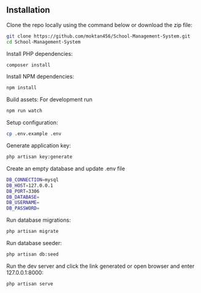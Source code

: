 ## Installation

Clone the repo locally using the command below or download the zip file:

```sh
git clone https://github.com/moktan456/School-Management-System.git
cd School-Management-System
```

Install PHP dependencies:

```sh
composer install
```

Install NPM dependencies:

```sh
npm install
```

Build assets:
For development run
```sh
npm run watch
```

Setup configuration:
```sh
cp .env.example .env
```

Generate application key:

```sh
php artisan key:generate
```

Create an empty database and update .env file
```sh
DB_CONNECTION=mysql
DB_HOST=127.0.0.1
DB_PORT=3306
DB_DATABASE=
DB_USERNAME=
DB_PASSWORD=
```

Run database migrations:
```sh
php artisan migrate
```
Run database seeder:
```sh
php artisan db:seed
```

Run the dev server and click the link generated or open browser and enter 127.0.0.1:8000:
```sh
php artisan serve
```

